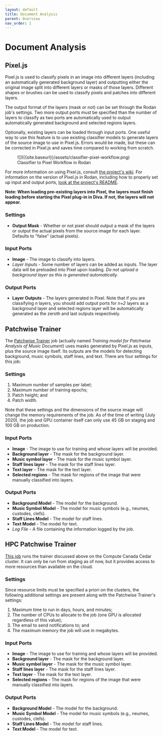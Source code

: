 ```yaml
---
layout: default
title: Document Analysis
parent: Overview
nav_order: 1
---
```


# Document Analysis

## Pixel.js

Pixel.js is used to classify pixels in an image into different layers (including an automatically generated background layer)
and outputting either the original image split into different layers or masks of those layers.
Different shapes or brushes can be used to classify pixels and patches into different layers.

The output format of the layers (mask or not) can be set through the Rodan job's settings.
Two more output ports must be specified than the number of layers to classify as two ports
are automatically used to output automatically generated background and selected regions
layers.

Optionally, existing layers can be loaded through input ports. One useful way to use this feature
is to use existing classifier models to generate layers of the source image to use in Pixel.js.
Errors would be made, but these can be corrected in Pixel.js and saves time compared to working
from scratch.

<figure markdown="1">
![]({{site.baseurl}}/assets/classifier-pixel-workflow.png)
<figcaption>
Classifier to Pixel Workflow in Rodan
</figcaption>
</figure>

For more information on using Pixel.js, consult [the project's wiki](https://github.com/DDMAL/Pixel.js/wiki/).
For information on the version of Pixel.js in Rodan, including how to properly set up input and output ports, [look at the project's README](https://github.com/DDMAL/pixel_wrapper/blob/master/README.md).

**Note: When loading pre-existing layers into Pixel, the layers must finish loading before starting the Pixel plug-in in Diva. If not, the layers will not appear.**

### Settings

* **Output Mask** - Whether or not pixel should output a mask of the layers or output the actual pixels from the source image for each layer.
Defaults to "false" (actual pixels).

### Input Ports

* **Image** - The image to classify into layers.
* *Layer Inputs* - Some number of layers can be added as inputs.
The layer data will be preloaded into Pixel upon loading.
*Do not upload a background layer as this is generated automatically.*

### Output Ports

* **Layer Outputs** - The layers generated in Pixel.
Note that if you are classifying *n* layers, you should add output ports for
*n+2* layers as a background layer and selected regions layer will be automatically generated as the zeroth and last outputs respectively.

## Patchwise Trainer

The [Patchwise Trainer](https://github.com/DDMAL/Calvo-classifier) job (actually named *Training model for
Patchwise Analysis of Music Document*) uses masks generated by Pixel.js as inputs, plus the source image itself.
Its outputs are the models for detecting background, music symbols, staff lines, and text.
There are four settings for this job:

### Settings

1. Maximum number of samples per label;
2. Maximum number of training epochs;
3. Patch height; and
4. Patch width.

Note that these settings and the dimensions of the source image will change the memory requirements of the job.
As of the time of writing (July 2020), the job and GPU container itself can only use 45 GB on staging and 100 GB
on production.

### Input Ports

* **Image** - The image to use for training and whose layers will be provided.
* **Background layer** - The mask for the background layer.
* **Music symbol layer** - The mask for the music symbol layer.
* **Staff lines layer** - The mask for the staff lines layer.
* **Text layer** - The mask for the text layer.
* **Selected regions** - The mask for regions of the image that were manually classified into layers.

### Output Ports

* **Background Model** - The model for the background.
* **Music Symbol Model** - The model for music symbols (e.g., neumes, custodes, clefs).
* **Staff Lines Model** - The model for staff lines.
* **Text Model** - The model for text.
* *Log File* - A file containing the information logged by the job.

## HPC Patchwise Trainer

[This job](https://github.com/DDMAL/hpc-fast-trainer) runs the trainer discussed above on the Compute Canada Cedar
cluster. It can only be run from staging as of now, but it provides access to more resources than available on the cloud.

### Settings

Since resource limits must be specified a priori on the clusters, the following additional settings are present along with the Patchwise Trainer's settings:

1. Maximum time to run in days, hours, and minutes;
2. The number of CPUs to allocate to the job (one GPU is allocated regardless of this value);
3. The email to send notifications to; and
4. The maximum memory the job will use in megabytes.

### Input Ports

* **Image** - The image to use for training and whose layers will be provided.
* **Background layer** - The mask for the background layer.
* **Music symbol layer** - The mask for the music symbol layer.
* **Staff lines layer** - The mask for the staff lines layer.
* **Text layer** - The mask for the text layer.
* **Selected regions** - The mask for regions of the image that were manually classified into layers.

### Output Ports

* **Background Model** - The model for the background.
* **Music Symbol Model** - The model for music symbols (e.g., neumes, custodes, clefs).
* **Staff Lines Model** - The model for staff lines.
* **Text Model** - The model for text.
